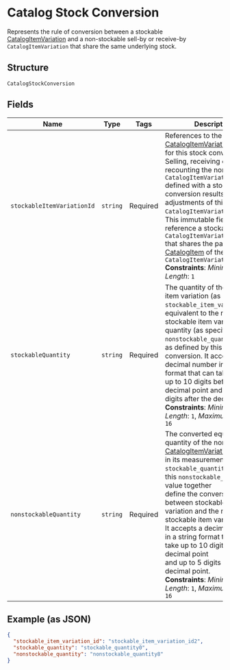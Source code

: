 
# Catalog Stock Conversion

Represents the rule of conversion between a stockable [CatalogItemVariation](../../doc/models/catalog-item-variation.md)
and a non-stockable sell-by or receive-by `CatalogItemVariation` that
share the same underlying stock.

## Structure

`CatalogStockConversion`

## Fields

| Name | Type | Tags | Description | Getter | Setter |
|  --- | --- | --- | --- | --- | --- |
| `stockableItemVariationId` | `string` | Required | References to the stockable [CatalogItemVariation](../../doc/models/catalog-item-variation.md)<br>for this stock conversion. Selling, receiving or recounting the non-stockable `CatalogItemVariation`<br>defined with a stock conversion results in adjustments of this stockable `CatalogItemVariation`.<br>This immutable field must reference a stockable `CatalogItemVariation`<br>that shares the parent [CatalogItem](../../doc/models/catalog-item.md) of the converted `CatalogItemVariation.`<br>**Constraints**: *Minimum Length*: `1` | getStockableItemVariationId(): string | setStockableItemVariationId(string stockableItemVariationId): void |
| `stockableQuantity` | `string` | Required | The quantity of the stockable item variation (as identified by `stockable_item_variation_id`)<br>equivalent to the non-stockable item variation quantity (as specified in `nonstockable_quantity`)<br>as defined by this stock conversion.  It accepts a decimal number in a string format that can take<br>up to 10 digits before the decimal point and up to 5 digits after the decimal point.<br>**Constraints**: *Minimum Length*: `1`, *Maximum Length*: `16` | getStockableQuantity(): string | setStockableQuantity(string stockableQuantity): void |
| `nonstockableQuantity` | `string` | Required | The converted equivalent quantity of the non-stockable [CatalogItemVariation](../../doc/models/catalog-item-variation.md)<br>in its measurement unit. The `stockable_quantity` value and this `nonstockable_quantity` value together<br>define the conversion ratio between stockable item variation and the non-stockable item variation.<br>It accepts a decimal number in a string format that can take up to 10 digits before the decimal point<br>and up to 5 digits after the decimal point.<br>**Constraints**: *Minimum Length*: `1`, *Maximum Length*: `16` | getNonstockableQuantity(): string | setNonstockableQuantity(string nonstockableQuantity): void |

## Example (as JSON)

```json
{
  "stockable_item_variation_id": "stockable_item_variation_id2",
  "stockable_quantity": "stockable_quantity0",
  "nonstockable_quantity": "nonstockable_quantity8"
}
```

